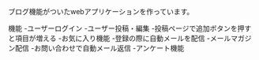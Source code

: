 ブログ機能がついたwebアプリケーションを作っています。

機能
-ユーザーログイン
-ユーザー投稿・編集
-投稿ページで追加ボタンを押すと項目が増える
-お気に入り機能
-登録の際に自動メールを配信
-メールマガジン配信
-お問い合わせで自動メール返信
-アンケート機能